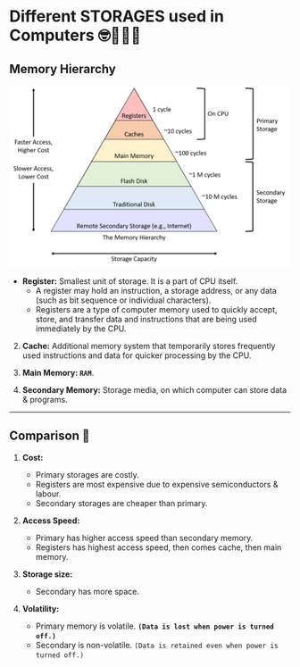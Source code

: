 # Different STORAGES used in Computers 🤓👨🏻‍💻

## Memory Hierarchy

![memory hierarchy](../../../images/os/MemoryHierarchy.png)

- **Register:** Smallest unit of storage. It is a part of CPU itself.
    - A register may hold an instruction, a storage address, or any data (such as bit sequence or individual characters).
    - Registers are a type of computer memory used to quickly accept, store, and transfer data and instructions that are being used immediately by the CPU.

2. **Cache:** Additional memory system that temporarily stores frequently used instructions and data for quicker processing by the CPU.

3. **Main Memory: `RAM`**.
4. **Secondary Memory:** Storage media, on which computer can store data & programs.

---

## Comparison 🤺

1. **Cost:**
    - Primary storages are costly.
    - Registers are most expensive due to expensive semiconductors & labour.
    - Secondary storages are cheaper than primary.

2. **Access Speed:**
    - Primary has higher access speed than secondary memory.
    - Registers has highest access speed, then comes cache, then main memory.

3. **Storage size:**
    - Secondary has more space.

4. **Volatility:**
    - Primary memory is volatile. **`(Data is lost when power is turned off.)`**
    - Secondary is non-volatile. `(Data is retained even when power is turned off.)`
